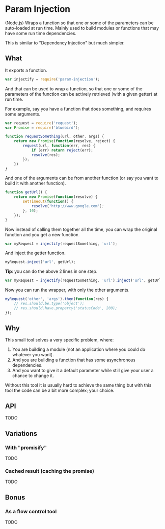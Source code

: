 # Param Injection

(Node.js) Wraps a function so that one or some of the parameters can be auto-loaded at run time. Mainly used to build modules or functions that may have some run time dependencies.

This is similar to "Dependency Injection" but much simpler.

## What

It exports a function.

```js
var injectify = require('param-injection');
```

And that can be used to wrap a function, so that one or some of the parameters of the function can be actively retrieved (with a given getter) at run time.

For example, say you have a function that does something, and requires some arguments.

```js
var request = require('request');
var Promise = require('bluebird');

function requestSomething(url, other, args) {
    return new Promise(function(resolve, reject) {
        request(url, function(err, res) {
            if (err) return reject(err);
            resolve(res);
        });
    })
}
```

And one of the arguments can be from another function (or say you want to build it with another function).

```js
function getUrl() {
    return new Promise(function(resolve) {
        setTimeout(function() {
            resolve('http://www.google.com');
        }, 10);
    });
}
```

Now instead of calling them together all the time, you can wrap the original function and you get a new function.

```js
var myRequest = injectify(requestSomething, 'url');
```

And inject the getter function.

```js
myRequest.inject('url', getUrl);
```

__Tip__: you can do the above 2 lines in one step.

```js
var myRequest = injectify(requestSomething, 'url').inject('url', getUrl);
```

Now you can run the wrapper, with only the other arguments.

```js
myRequest('other', 'args').then(function(res) {
    // res.should.be.type('object');
    // res.should.have.property('statusCode', 200);
});
```

## Why

This small tool solves a very specific problem, where:

1. You are building a module (not an application where you could do whatever you want).
2. And you are building a function that has some asynchronous dependencies.
3. And you want to give it a default parameter while still give your user a chance to change it.

Without this tool it is usually hard to achieve the same thing but with this tool the code can be a bit more complex; your choice.

## API

TODO

## Variations

### With "promisify"

TODO

### Cached result (caching the promise)

TODO

## Bonus

### As a flow control tool

TODO
